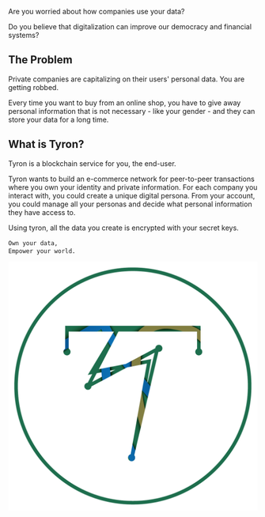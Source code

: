 Are you worried about how companies use your data?

Do you believe that digitalization can improve our democracy and financial systems?

## The Problem
Private companies are capitalizing on their users' personal data. You are getting robbed.

Every time you want to buy from an online shop, you have to give away personal information that is not necessary - like your gender - and they can store your data for a long time.

## What is Tyron?
Tyron is a blockchain service for you, the end-user.

Tyron wants to build an e-commerce network for peer-to-peer transactions where you own your identity and private information. For each company you interact with, you could create a unique digital persona. From your account, you could manage all your personas and decide what personal information they have access to.

Using tyron, all the data you create is encrypted with your secret keys.

```
Own your data,
Empower your world.
```
<p align="center">
  <img src=./images/tyron.png width= 700>
</p>
